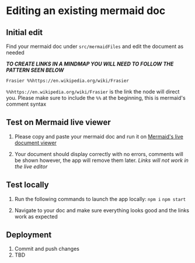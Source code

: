 # Editing an existing mermaid doc

## Initial edit

Find your mermaid doc under `src/mermaidFiles` and edit the document as needed

**_TO CREATE LINKS IN A MINDMAP YOU WILL NEED TO FOLLOW THE PATTERN SEEN BELOW_**

`Frasier %%https://en.wikipedia.org/wiki/Frasier`

`%%https://en.wikipedia.org/wiki/Frasier` is the link the node will direct you. Please make sure to include the `%%` at the beginning, this is mermaid's comment syntax

## Test on Mermaid live viewer

1. Please copy and paste your mermaid doc and run it on [Mermaid's live document viewer](https://mermaid.live/)

2. Your document should display correctly with no errors, comments will be shown however, the app will remove them later. _Links will not work in the live editor_

## Test locally

1. Run the following commands to launch the app locally:
   `npm i`
   `npm start`

2. Navigate to your doc and make sure everything looks good and the links work as expected

## Deployment

1. Commit and push changes
2. TBD
